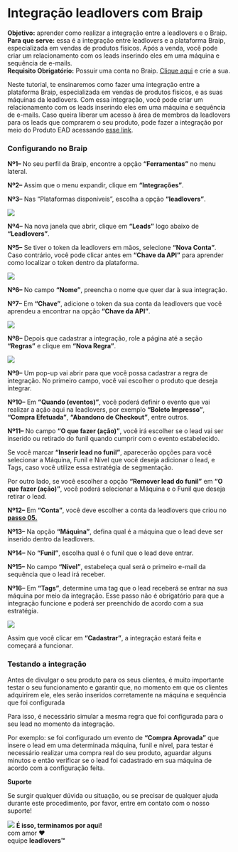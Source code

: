 # Integração leadlovers com Braip

**Objetivo:** aprender como realizar a integração entre a leadlovers e o Braip.\
**Para que serve:** essa é a integração entre leadlovers e a plataforma Braip, especializada em vendas de produtos físicos. Após a venda, você pode criar um relacionamento com os leads inserindo eles em uma máquina e sequência de e-mails.\
**Requisito Obrigatório:** Possuir uma conta no Braip. [Clique aqui](https://braip.com/) e crie a sua.

Neste tutorial, te ensinaremos como fazer uma integração entre a plataforma Braip, especializada em vendas de produtos físicos, e as suas máquinas da leadlovers. Com essa integração, você pode criar um relacionamento com os leads inserindo eles em uma máquina e sequência de e-mails. Caso queira liberar um acesso à área de membros da leadlovers para os leads que comprarem o seu produto, pode fazer a integração por meio do Produto EAD acessando [esse link](broken-reference).

### **Configurando no Braip** <a href="#configurando-braip" id="configurando-braip"></a>

**Nº1–** No seu perfil da Braip, encontre a opção **“Ferramentas”** no menu lateral.

**Nº2–** Assim que o menu expandir, clique em **“Integrações”**.

**Nº3–** Nas “Plataformas disponíveis”, escolha a opção **“leadlovers”**.

[![](https://legado.leadlovers.site/wp-content/uploads/2021/04/Tutorial\_Integracao\_Nativa\_Braip\_-\_1.png)](https://legado.leadlovers.site/wp-content/uploads/2021/04/Tutorial\_Integracao\_Nativa\_Braip\_-\_1.png)

**Nº4–** Na nova janela que abrir, clique em **“Leads”** logo abaixo de **“Leadlovers”**.

**Nº5–** Se tiver o token da leadlovers em mãos, selecione **“Nova Conta”**. Caso contrário, você pode clicar antes em **“Chave da API”** para aprender como localizar o token dentro da plataforma.

[![](https://legado.leadlovers.site/wp-content/uploads/2021/04/Tutorial\_Integracao\_Nativa\_Braip\_-\_2.png)](https://legado.leadlovers.site/wp-content/uploads/2021/04/Tutorial\_Integracao\_Nativa\_Braip\_-\_2.png)

**Nº6–** No campo **“Nome”**, preencha o nome que quer dar à sua integração.

**Nº7–** Em **“Chave”**, adicione o token da sua conta da leadlovers que você aprendeu a encontrar na opção **“Chave da API”**.

[![](https://legado.leadlovers.site/wp-content/uploads/2021/04/Tutorial\_Integracao\_Nativa\_Braip\_-\_3.png)](https://legado.leadlovers.site/wp-content/uploads/2021/04/Tutorial\_Integracao\_Nativa\_Braip\_-\_3.png)

**Nº8–** Depois que cadastrar a integração, role a página até a seção **“Regras”** e clique em **“Nova Regra”**.

[![](https://legado.leadlovers.site/wp-content/uploads/2021/04/Tutorial\_Integracao\_Nativa\_Braip\_-\_4.png)](https://legado.leadlovers.site/wp-content/uploads/2021/04/Tutorial\_Integracao\_Nativa\_Braip\_-\_4.png)

**Nº9–** Um pop-up vai abrir para que você possa cadastrar a regra de integração. No primeiro campo, você vai escolher o produto que deseja integrar.

**Nº10–** Em **“Quando (eventos)”**, você poderá definir o evento que vai realizar a ação aqui na leadlovers, por exemplo **“Boleto Impresso”**, **“Compra Efetuada”**, **“Abandono de Checkout”**, entre outros.

**Nº11–** No campo **“O que fazer (ação)”**, você irá escolher se o lead vai ser inserido ou retirado do funil quando cumprir com o evento estabelecido.

Se você marcar **“Inserir lead no funil”**, aparecerão opções para você selecionar a Máquina, Funil e Nível que você deseja adicionar o lead, e Tags, caso você utilize essa estratégia de segmentação.

Por outro lado, se você escolher a opção **“Remover lead do funil”** em **“O que fazer (ação)”**, você poderá selecionar a Máquina e o Funil que deseja retirar o lead.

**Nº12–** Em **“Conta”**, você deve escolher a conta da leadlovers que criou no [**passo 05.**](broken-reference)

**Nº13–** Na opção **“Máquina”**, defina qual é a máquina que o lead deve ser inserido dentro da leadlovers.

**Nº14–** No **“Funil”**, escolha qual é o funil que o lead deve entrar.

**Nº15–** No campo **“Nível”**, estabeleça qual será o primeiro e-mail da sequência que o lead irá receber.

**Nº16–** Em **“Tags”**, determine uma tag que o lead receberá se entrar na sua máquina por meio da integração. Esse passo não é obrigatório para que a integração funcione e poderá ser preenchido de acordo com a sua estratégia.

[![](https://legado.leadlovers.site/wp-content/uploads/2021/04/Tutorial\_Integracao\_Nativa\_Braip\_-\_5.png)](https://legado.leadlovers.site/wp-content/uploads/2021/04/Tutorial\_Integracao\_Nativa\_Braip\_-\_5.png)

Assim que você clicar em **“Cadastrar”**, a integração estará feita e começará a funcionar.

### Testando a integração <a href="#testando-integracao" id="testando-integracao"></a>

Antes de divulgar o seu produto para os seus clientes, é muito importante testar o seu funcionamento e garantir que, no momento em que os clientes adquirirem ele, eles serão inseridos corretamente na máquina e sequência que foi configurada

Para isso, é necessário simular a mesma regra que foi configurada para o seu lead no momento da integração.&#x20;

Por exemplo: se foi configurado um evento de **“Compra Aprovada”** que insere o lead em uma determinada máquina, funil e nível, para testar é necessário realizar uma compra real do seu produto, aguardar alguns minutos e então verificar se o lead foi cadastrado em sua máquina de acordo com a configuração feita.&#x20;

**Suporte**

Se surgir qualquer dúvida ou situação, ou se precisar de qualquer ajuda durante este procedimento, por favor, entre em contato com o nosso suporte!

![](https://legado.leadlovers.site/wp-content/uploads/2020/09/1f3c1.svg) **É isso, terminamos por aqui!**\
com amor ❤\
equipe **leadlovers™**
